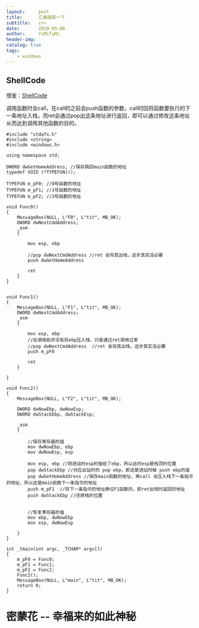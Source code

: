 ```yaml
---
layout:     post
title:      汇编搞笑一下
subtitle:   c++
date:       2020-05-06
author:     YiMiTuMi
header-img: 
catalog: true
tags:
    - windows
---
```


## ShellCode


借鉴：[ShellCode](https://blog.csdn.net/u013761036/article/details/52853319)

调用函数时会call，在call的之前会push函数的参数，call时回将函数要执行的下一条地址入栈，而ret会通过pop出这条地址进行返回，即可以通过修改这条地址从而达到调用其他函数的目的。

	#include "stdafx.h"
	#include <string>
	#include <windows.h>
	
	using namespace std;
	
	DWORD dwGetHomeAddress; //保存跳回main函数的地址
	typedef VOID (*TYPEFUN)();
	
	TYPEFUN m_pF0; //0号函数的地址
	TYPEFUN m_pF1; //1号函数的地址
	TYPEFUN m_pF2; //2号函数的地址
	
	void Func0()
	{
		MessageBox(NULL, L"F0", L"tit", MB_OK);
		DWORD dwNextCmdAddress;
		_asm
		{
	
			mov esp, ebp
			
			//pop dwNextCmdAddress //ret 会将其出栈，这步其实没必要
			push dwGetHomeAddress
	
			ret
		}
	}
	
	
	void Func1()
	{
		MessageBox(NULL, L"F1", L"tit", MB_OK);
		DWORD dwNextCmdAddress;
		_asm
		{
	
			mov esp, ebp
			//在调用前并没有将ebp压入栈，只是通过ret调用过来
			//pop dwNextCmdAddress  //ret 会将其出栈，这步其实没必要
			push m_pF0
	
			ret
		}
	
	}
	
	void Func2()
	{
		MessageBox(NULL, L"F2", L"tit", MB_OK);
	
		DWORD dwNowEbp, dwNowEsp;
		DWORD dwStackEbp, dwStackEsp;
		
		_asm
		{
			
			//保存寄存器的值
			mov dwNowEbp, ebp
			mov dwNowEsp, esp 
		
			mov esp, ebp //刚进站时esp的值给了ebp，所以此时esp是栈顶的位置
			pop dwStackEbp //对应出站时的 pop ebp，即这是进站时候 push ebp的值
			pop dwGetHomeAddress //保存main函数的地址，再call 会压入栈下一条指令的地址，所以这是main函数下一条指令的地址
			push m_pF1  //将下一条指令的地址换位F1函数的，即ret出栈时返回的地址
			push dwStackEbp //还原栈的位置
	
			
			//恢复寄存器的值
			mov ebp, dwNowEbp
			mov esp, dwNowEsp
			
		}
	}
	
	int _tmain(int argc, _TCHAR* argv[])
	{
		m_pF0 = Func0;
		m_pF1 = Func1;
		m_pF2 = Func2;
		Func2();
		MessageBox(NULL, L"main", L"tit", MB_OK);
		return 0;
	}


# 密蒙花 -- 幸福来的如此神秘
